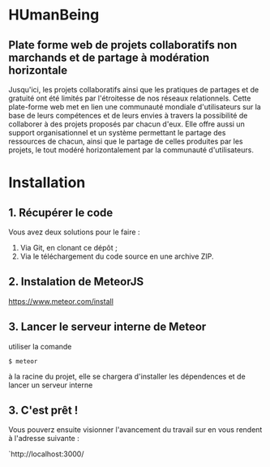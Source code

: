 HUmanBeing
==========

## Plate forme web de projets collaboratifs non marchands et de partage à modération horizontale

Jusqu'ici, les projets collaboratifs ainsi que les pratiques de partages et de gratuité ont été limités par l'étroitesse de nos réseaux relationnels. Cette plate-forme web met en lien une communauté mondiale d'utilisateurs sur la base de leurs compétences et de leurs envies à travers la possibilité de collaborer à des projets proposés par chacun d'eux. Elle offre aussi un support organisationnel et un système permettant le partage des ressources de chacun, ainsi que le partage de celles produites par les projets, le tout modéré horizontalement par la communauté d'utilisateurs.

# Installation
## 1. Récupérer le code
Vous avez deux solutions pour le faire :

1. Via Git, en clonant ce dépôt ;
2. Via le téléchargement du code source en une archive ZIP.

## 2. Instalation de MeteorJS
   https://www.meteor.com/install
   
## 3. Lancer le serveur interne de Meteor
   utiliser la comande
   
    $ meteor
    
à la racine du projet, elle se chargera d'installer les dépendences et de lancer un serveur interne

## 3. C'est prêt !

Vous pouverz ensuite visionner l'avancement du travail sur en vous rendent à l'adresse suivante :
        
 `http://localhost:3000/
   
   